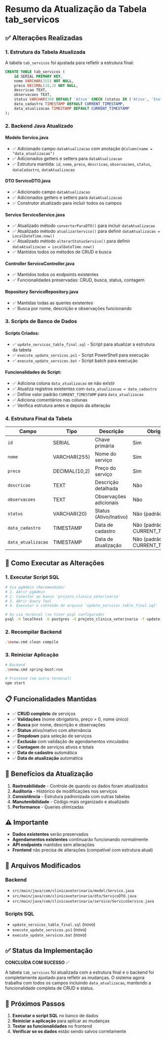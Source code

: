 # Resumo da Atualização da Tabela tab_servicos

## ✅ Alterações Realizadas

### 1. **Estrutura da Tabela Atualizada**

A tabela `tab_servicos` foi ajustada para refletir a estrutura final:

```sql
CREATE TABLE tab_servicos (
    id SERIAL PRIMARY KEY,
    nome VARCHAR(255) NOT NULL,
    preco DECIMAL(10,2) NOT NULL,
    descricao TEXT,
    observacoes TEXT,
    status VARCHAR(20) DEFAULT 'Ativo' CHECK (status IN ('Ativo', 'Inativo')),
    data_cadastro TIMESTAMP DEFAULT CURRENT_TIMESTAMP,
    data_atualizacao TIMESTAMP DEFAULT CURRENT_TIMESTAMP
);
```

### 2. **Backend Java Atualizado**

#### **Modelo Servico.java**
- ✅ Adicionado campo `dataAtualizacao` com anotação `@Column(name = "data_atualizacao")`
- ✅ Adicionados getters e setters para `dataAtualizacao`
- ✅ Estrutura mantida: `id`, `nome`, `preco`, `descricao`, `observacoes`, `status`, `dataCadastro`, `dataAtualizacao`

#### **DTO ServicoDTO.java**
- ✅ Adicionado campo `dataAtualizacao`
- ✅ Adicionados getters e setters para `dataAtualizacao`
- ✅ Construtor atualizado para incluir todos os campos

#### **Service ServicoService.java**
- ✅ Atualizado método `converterParaDTO()` para incluir `dataAtualizacao`
- ✅ Atualizado método `atualizarServico()` para definir `dataAtualizacao = LocalDateTime.now()`
- ✅ Atualizado método `alterarStatusServico()` para definir `dataAtualizacao = LocalDateTime.now()`
- ✅ Mantidos todos os métodos de CRUD e busca

#### **Controller ServicoController.java**
- ✅ Mantidos todos os endpoints existentes
- ✅ Funcionalidades preservadas: CRUD, busca, status, contagem

#### **Repository ServicoRepository.java**
- ✅ Mantidas todas as queries existentes
- ✅ Busca por nome, descrição e observações funcionando

### 3. **Scripts de Banco de Dados**

#### **Scripts Criados:**
- ✅ `update_servicos_table_final.sql` - Script para atualizar a estrutura da tabela
- ✅ `execute_update_servicos.ps1` - Script PowerShell para execução
- ✅ `execute_update_servicos.bat` - Script batch para execução

#### **Funcionalidades do Script:**
- ✅ Adiciona coluna `data_atualizacao` se não existir
- ✅ Atualiza registros existentes com `data_atualizacao = data_cadastro`
- ✅ Define valor padrão `CURRENT_TIMESTAMP` para `data_atualizacao`
- ✅ Adiciona comentários nas colunas
- ✅ Verifica estrutura antes e depois da alteração

### 4. **Estrutura Final da Tabela**

| Campo | Tipo | Descrição | Obrigatório |
|-------|------|-----------|-------------|
| `id` | SERIAL | Chave primária | Sim |
| `nome` | VARCHAR(255) | Nome do serviço | Sim |
| `preco` | DECIMAL(10,2) | Preço do serviço | Sim |
| `descricao` | TEXT | Descrição detalhada | Não |
| `observacoes` | TEXT | Observações adicionais | Não |
| `status` | VARCHAR(20) | Status (Ativo/Inativo) | Não (padrão: Ativo) |
| `data_cadastro` | TIMESTAMP | Data de cadastro | Não (padrão: CURRENT_TIMESTAMP) |
| `data_atualizacao` | TIMESTAMP | Data de atualização | Não (padrão: CURRENT_TIMESTAMP) |

## 🚀 Como Executar as Alterações

### 1. **Executar Script SQL**
```bash
# Via pgAdmin (Recomendado)
# 1. Abrir pgAdmin
# 2. Conectar ao banco 'projeto_clinica_veterinaria'
# 3. Abrir Query Tool
# 4. Executar o conteúdo do arquivo 'update_servicos_table_final.sql'

# Ou via terminal (se tiver psql configurado)
psql -h localhost -U postgres -d projeto_clinica_veterinaria -f update_servicos_table_final.sql
```

### 2. **Recompilar Backend**
```bash
.\mvnw.cmd clean compile
```

### 3. **Reiniciar Aplicação**
```bash
# Backend
.\mvnw.cmd spring-boot:run

# Frontend (em outro terminal)
npm start
```

## 📋 Funcionalidades Mantidas

- ✅ **CRUD completo** de serviços
- ✅ **Validações** (nome obrigatório, preço > 0, nome único)
- ✅ **Busca** por nome, descrição e observações
- ✅ **Status** ativo/inativo com alternância
- ✅ **Dropdown** para seleção de serviços
- ✅ **Exclusão** com validação de agendamentos vinculados
- ✅ **Contagem** de serviços ativos e totais
- ✅ **Data de cadastro** automática
- ✅ **Data de atualização** automática

## 🎯 Benefícios da Atualização

1. **Rastreabilidade** - Controle de quando os dados foram atualizados
2. **Auditoria** - Histórico de modificações nos serviços
3. **Consistência** - Estrutura padronizada com outras tabelas
4. **Manutenibilidade** - Código mais organizado e atualizado
5. **Performance** - Queries otimizadas

## ⚠️ Importante

- **Dados existentes** serão preservados
- **Agendamentos existentes** continuarão funcionando normalmente
- **API endpoints** mantidos sem alterações
- **Frontend** não precisa de alterações (compatível com estrutura atual)

## 📁 Arquivos Modificados

### Backend
- `src/main/java/com/clinicaveterinaria/model/Servico.java`
- `src/main/java/com/clinicaveterinaria/dto/ServicoDTO.java`
- `src/main/java/com/clinicaveterinaria/service/ServicoService.java`

### Scripts SQL
- `update_servicos_table_final.sql` (novo)
- `execute_update_servicos.ps1` (novo)
- `execute_update_servicos.bat` (novo)

## ✅ Status da Implementação

**CONCLUÍDA COM SUCESSO** ✅

A tabela `tab_servicos` foi atualizada com a estrutura final e o backend foi completamente ajustado para refletir as mudanças. O sistema agora trabalha com todos os campos incluindo `data_atualizacao`, mantendo a funcionalidade completa de CRUD e status.

## 🔄 Próximos Passos

1. **Executar o script SQL** no banco de dados
2. **Reiniciar a aplicação** para aplicar as mudanças
3. **Testar as funcionalidades** no frontend
4. **Verificar se os dados** estão sendo salvos corretamente

